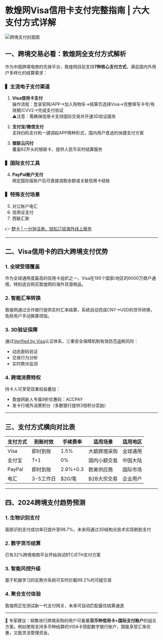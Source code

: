 # 敦煌网Visa信用卡支付完整指南 | 六大支付方式详解

![跨境支付封面图](https://via.placeholder.com/800x400)

## 一、跨境交易必看：敦煌网全支付方式解析

作为中国跨境电商的先锋平台，敦煌网目前支持**7种核心支付方式**，满足国内外用户多样化的结算需求：

### ▍主流电子支付渠道
1. **Visa信用卡支付**  
   操作流程：登录官网/APP→加入购物车→结算页选择Visa→完整填写卡号/有效期/CVV2→完成支付验证  
   ⚠️注意：需确保信用卡支持国际交易并开通3D验证服务

2. **支付宝/微信支付**  
   支持扫码支付和一键调起APP两种形式，国内用户首选的快捷支付方案

3. **银联云闪付**  
   覆盖62开头的银联卡，提供人民币实时结算服务

### ▍国际支付工具
4. **PayPal账户支付**  
   绑定国际版账户后可直接调取余额或关联信用卡结账

### ▍特殊支付场景
5. 对公账户电汇  
6. 信用证支付  
7. 西联汇款 

👉 [野卡 | 一分钟注册，轻松订阅海外线上服务](https://bbtdd.com/yeka)

---

## 二、Visa信用卡的四大跨境支付优势

### 1. 全球受理覆盖
作为全球通用度最高的信用卡组织之一，Visa在195个国家/地区的6000万商户通用，特别适合购买敦煌网的海外货源商品。

### 2. 智能汇率转换
敦煌网通过合作银行提供实时汇率结算，系统自动完成CNY→USD的货币转换，免除用户手动换算烦恼。

### 3. 3D验证保障
通过[Verified by Visa](https://bbtdd.com/yeka)认证体系，三重安全保障机制有效防范盗刷风险：

- 动态密码验证
- 交易行为分析
- 实时欺诈监测

### 4. 跨境消费特权
持卡人可享受双重权益叠加：
- 敦煌网新人专属9折优惠码：ACCPAY  
- 发卡行境外消费积分（多数银行提供3倍积分奖励）

---

## 三、支付方式横向对比表

| 支付方式 | 到账时效 | 手续费率 | 适用场景 | 适用地区 |
|---------|----------|----------|----------|---------|
| Visa    | 即时到账 | 1.5%     | 大额跨境采购 | 全球通用 |
| 支付宝  | T+1      | 0%       | 国内小额交易 | 中国大陆 |
| PayPal  | 即时到账 | 2.9%+0.3| 欧美供应商 | 国际市场 |
| 电汇    | 3-5工作日| $20/笔   | B2B大宗交易 | 企业用户 |

---

## 四、2024跨境支付趋势预测

### 1. 生物识别支付
面部识别支付成功率已提升至98.7%，未来将通过3D结构光技术实现刷脸支付

### 2. 数字货币结算
已有32%跨境电商平台开始测试BTC/ETH支付方案

### 3. 智能风控升级
基于机器学习的反欺诈系统可实时拦截99.2%的可疑交易

### 4. 聚合支付体验
敦煌网正在测试新一代支付网关，未来可自动匹配最优结算通道

---

📌 专家建议：频繁进行跨境采购的用户可备置**双币种信用卡+国际支付账户**的组合方案。例如使用支持多币种结算的VISA卡搭配数字银行账户，既能享受汇率优惠，又能灵活管理资金。